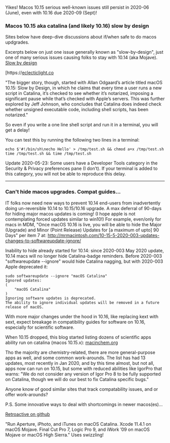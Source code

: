  Yikes! Macos 10.15 serious well-known issues still persist in 2020-06 (June), even with 10.16 due 2020-09 (Sept)!

### Macos 10.15 aka catalina (and likely 10.16) slow by design 
Sites below have deep-dive discussions about if/when safe to do macos updgrades. 

Excerpts below on just one issue generally known as "slow-by-design", just one of many serious issues causing folks to stay with 10.14 (aka Mojave). [Slow by design](https://mjtsai.com/blog/2020/05/22/macos-10-15-slow-by-design/)

[https://[eclecticlight.co](https://[eclecticlight.co/2020/05/24/last-week-on-my-mac-nobbled-and-hobbled-by-notarization/)

"The bigger story, though, started with Allan Odgaard’s article titled macOS 10.15: Slow by Design, in which he claims that every time a user runs a new script in Catalina, it’s checked to see whether it’s notarized, imposing a significant pause while that’s checked with Apple’s servers. This was further explored by Jeff Johnson, who concludes that Catalina does indeed check whether unsigned executable code, including shell scripts, has been notarized."

So even if you write a one line shell script and run it in a terminal, you will get a delay!

You can test this by running the following two lines in a terminal:
```
echo $'#!/bin/sh\necho Hello' > /tmp/test.sh && chmod a+x /tmp/test.sh
time /tmp/test.sh && time /tmp/test.sh
```
Update 2020-05-23: Some users have a Developer Tools category in the Security & Privacy preferences pane (I don’t). If your terminal is added to this category, you will not be able to reproduce this delay.

----
### Can't hide macos upgrades. Compat guides...
IT folks now need new ways to prevent 10.14 end-users from inadvertently doing un-reversible 10.14 to 10.15/10.16 upgrade.
A max deferral of 90-days for hiding major macos updates is coming! (I hope apple is not contemplating forced updates similar to win10!) For example, even/only for macs in MDM, "Once macOS 10.16 is live, you will be able to hide the Major (Upgrade) and Minor (Point Release) Updates for [a maximum of upto] 90 Days" per item 7 at: http://mrmacintosh.com/10-15-5-2020-003-updates-changes-to-softwareupdate-ignore/ 

Inability to hide already started for 10.14: since 2020-003 May 2020 update, 10.14 macs will no longer hide Catalina-badge reminders. Before 2020-003 "softwareupdate --ignore" would hide Catalina nagging, but with 2020-003 Apple deprecated it:
``` command
sudo softwareupdate --ignore "macOS Catalina"
Ignored updates:
(
    "macOS Catalina"
)
Ignoring software updates is deprecated.
The ability to ignore individual updates will be removed in a future release of macOS.
```
With more major changes under the hood in 10.16, like replacing kext with sext, expect breakage in compatibility guides for software on 10.16, especially for scientific software.

When 10.15 dropped, this blog started listing dozens of scientific apps ability run on catalina (macos 10.15.x):
[macinchem.org](https://www.macinchem.org/blog/files/847f380fbaa17a1ee0b1f883307332ea-2537.php)


Tho the majority are chemistry-related, there are more general-purpose apps as well, and some common work-arounds.
The list has had 13 updates, most recently in Jan 2020, and by this time almost, but not all, apps now can run on 10.15, but some with reduced abilities like IgorPro that warns: "We do not consider any version of Igor Pro 8 to be fully supported on Catalina, though we will do our best to fix Catalina specific bugs."

Anyone know of good similar sites that track compatability issues, and or offer work-arounds?

P.S. Some innovative ways to deal with shortcomings in newer macos(es)...

[Retroactive on github](https://github.com/cormiertyshawn895/Retroactive)

"Run Aperture, iPhoto, and iTunes on macOS Catalina. Xcode 11.4.1 on macOS Mojave. Final Cut Pro 7, Logic Pro 9, and iWork ’09 on macOS Mojave or macOS High Sierra."  Uses swizzling!
